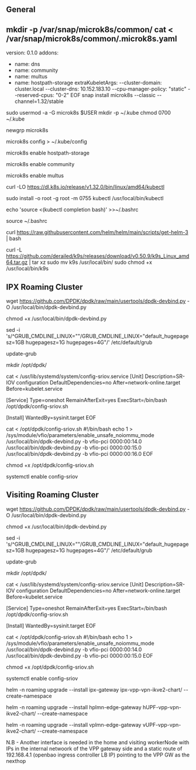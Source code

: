 ## General

mkdir -p /var/snap/microk8s/common/
cat <<EOF > /var/snap/microk8s/common/.microk8s.yaml
---
version: 0.1.0
addons:
  - name: dns
  - name: community
  - name: multus
  - name: hostpath-storage
extraKubeletArgs:
  --cluster-domain: cluster.local
  --cluster-dns: 10.152.183.10
  --cpu-manager-policy: "static"
  --reserved-cpus: "0-2"
EOF
snap install microk8s --classic --channel=1.32/stable

sudo usermod -a -G microk8s $USER
mkdir -p ~/.kube
chmod 0700 ~/.kube

newgrp microk8s

microk8s config > ~/.kube/config

microk8s enable hostpath-storage

microk8s enable community

microk8s enable multus

curl -LO https://dl.k8s.io/release/v1.32.0/bin/linux/amd64/kubectl

sudo install -o root -g root -m 0755 kubectl /usr/local/bin/kubectl

echo 'source <(kubectl completion bash)' >>~/.bashrc

source ~/.bashrc

curl https://raw.githubusercontent.com/helm/helm/main/scripts/get-helm-3 | bash

curl -L https://github.com/derailed/k9s/releases/download/v0.50.9/k9s_Linux_amd64.tar.gz | tar xz
sudo mv k9s /usr/local/bin/
sudo chmod +x /usr/local/bin/k9s

## IPX Roaming Cluster

wget https://github.com/DPDK/dpdk/raw/main/usertools/dpdk-devbind.py -O /usr/local/bin/dpdk-devbind.py

chmod +x /usr/local/bin/dpdk-devbind.py

sed -i 's/^GRUB_CMDLINE_LINUX=""/GRUB_CMDLINE_LINUX="default_hugepagesz=1GB hugepagesz=1G hugepages=4G"/' /etc/default/grub

update-grub

mkdir /opt/dpdk/

cat <<EOF > /usr/lib/systemd/system/config-sriov.service
[Unit]
Description=SR-IOV configuration
DefaultDependencies=no
After=network-online.target
Before=kubelet.service

[Service]
Type=oneshot
RemainAfterExit=yes
ExecStart=/bin/bash /opt/dpdk/config-sriov.sh

[Install]
WantedBy=sysinit.target
EOF

cat <<EOF > /opt/dpdk/config-sriov.sh
  #!/bin/bash
  echo 1 > /sys/module/vfio/parameters/enable_unsafe_noiommu_mode
  /usr/local/bin/dpdk-devbind.py -b vfio-pci 0000:00:14.0
  /usr/local/bin/dpdk-devbind.py -b vfio-pci 0000:00:15.0
  /usr/local/bin/dpdk-devbind.py -b vfio-pci 0000:00:16.0
EOF

chmod +x /opt/dpdk/config-sriov.sh

systemctl enable config-sriov

## Visiting Roaming Cluster

wget https://github.com/DPDK/dpdk/raw/main/usertools/dpdk-devbind.py -O /usr/local/bin/dpdk-devbind.py

chmod +x /usr/local/bin/dpdk-devbind.py

sed -i 's/^GRUB_CMDLINE_LINUX=""/GRUB_CMDLINE_LINUX="default_hugepagesz=1GB hugepagesz=1G hugepages=4G"/' /etc/default/grub

update-grub

mkdir /opt/dpdk/

cat <<EOF > /usr/lib/systemd/system/config-sriov.service
[Unit]
Description=SR-IOV configuration
DefaultDependencies=no
After=network-online.target
Before=kubelet.service

[Service]
Type=oneshot
RemainAfterExit=yes
ExecStart=/bin/bash /opt/dpdk/config-sriov.sh

[Install]
WantedBy=sysinit.target
EOF

cat <<EOF > /opt/dpdk/config-sriov.sh
  #!/bin/bash
  echo 1 > /sys/module/vfio/parameters/enable_unsafe_noiommu_mode
  /usr/local/bin/dpdk-devbind.py -b vfio-pci 0000:00:14.0
  /usr/local/bin/dpdk-devbind.py -b vfio-pci 0000:00:15.0
EOF

chmod +x /opt/dpdk/config-sriov.sh

systemctl enable config-sriov



helm -n roaming upgrade --install ipx-gateway ipx-vpp-vpn-ikve2-chart/ --create-namespace

helm -n roaming upgrade --install hplmn-edge-gateway hUPF-vpp-vpn-ikve2-chart/ --create-namespace

helm -n roaming upgrade --install vplmn-edge-gateway vUPF-vpp-vpn-ikve2-chart/ --create-namespace

N.B - Another interface is needed in the home and visiting workerNode with IPs in the internal netwoork of the VPP gateway side and a static route 
of 192.168.4.1 (openbao ingress controller LB IP) pointing to the VPP GW as the nexthop